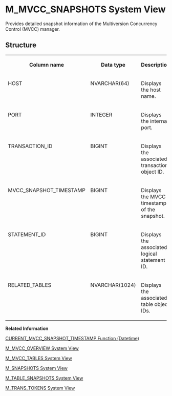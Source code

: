 <!-- loiob41f6b2680e84a69bd57209860a7b0b1 -->

# M\_MVCC\_SNAPSHOTS System View

Provides detailed snapshot information of the Multiversion Concurrency Control \(MVCC\) manager.



<a name="loiob41f6b2680e84a69bd57209860a7b0b1___m__m_v_c_c__s_n_a_p_s_h_o_t_s_1struct_M_MVCC_SNAPSHOTS"/>

## Structure


<table>
<tr>
<th valign="top">

Column name

</th>
<th valign="top">

Data type

</th>
<th valign="top">

Description

</th>
</tr>
<tr>
<td valign="top">

HOST

</td>
<td valign="top">

NVARCHAR\(64\)

</td>
<td valign="top">

Displays the host name.

</td>
</tr>
<tr>
<td valign="top">

PORT

</td>
<td valign="top">

INTEGER

</td>
<td valign="top">

Displays the internal port.

</td>
</tr>
<tr>
<td valign="top">

TRANSACTION\_ID

</td>
<td valign="top">

BIGINT

</td>
<td valign="top">

Displays the associated transaction object ID.

</td>
</tr>
<tr>
<td valign="top">

MVCC\_SNAPSHOT\_TIMESTAMP

</td>
<td valign="top">

BIGINT

</td>
<td valign="top">

Displays the MVCC timestamp of the snapshot.

</td>
</tr>
<tr>
<td valign="top">

STATEMENT\_ID

</td>
<td valign="top">

BIGINT

</td>
<td valign="top">

Displays the associated logical statement ID.

</td>
</tr>
<tr>
<td valign="top">

RELATED\_TABLES

</td>
<td valign="top">

NVARCHAR\(1024\)

</td>
<td valign="top">

Displays the associated table object IDs.

</td>
</tr>
</table>

**Related Information**  


[CURRENT\_MVCC\_SNAPSHOT\_TIMESTAMP Function \(Datetime\)](../../010-SQL-Reference/011-SQL-Functions/current-mvcc-snapshot-timestamp-function-datetime-f15c8a4.md "Returns the timestamp of the current MVCC snapshot in SSSS format (seconds past midnight).")

[M\_MVCC\_OVERVIEW System View](m-mvcc-overview-system-view-f405b73.md "Provides an overview of the row-store Multiversion Concurrency Control (MVCC) manager.")

[M\_MVCC\_TABLES System View](m-mvcc-tables-system-view-20b5e31.md "Provides statistics for the row-store Multiversion Concurrency Control (MVCC) manager.")

[M\_SNAPSHOTS System View](m-snapshots-system-view-20c5439.md "Provides information about existing snapshots.")

[M\_TABLE\_SNAPSHOTS System View](m-table-snapshots-system-view-f413b69.md "Provides snapshot information for tables that are blocked by table-wise GC.")

[M\_TRANS\_TOKENS System View](m-trans-tokens-system-view-f760316.md "Provides information about all active transaction tokens.")

